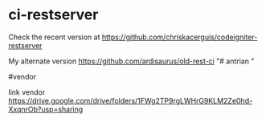 # ci-restserver
Check the recent version at https://github.com/chriskacerguis/codeigniter-restserver

My alternate version https://github.com/ardisaurus/old-rest-ci
"# antrian " 

#vendor

link vendor https://drive.google.com/drive/folders/1FWg2TP9rgLWHrG9KLM2Ze0hd-XxqnrOb?usp=sharing
